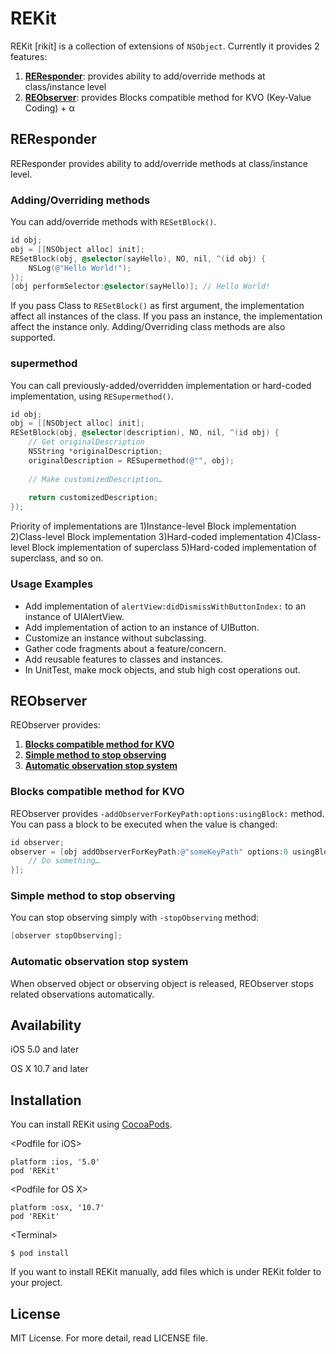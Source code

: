 REKit
=====
REKit [rikít] is a collection of extensions of `NSObject`.  Currently it provides 2 features:

1. [**REResponder**](#REResponder): provides ability to add/override methods at class/instance level
2. [**REObserver**](#REObserver): provides Blocks compatible method for KVO (Key-Value Coding) + α


## <a id="REResponder"></a>REResponder
REResponder provides ability to add/override methods at class/instance level. 


### <a id="SetBlock"></a>Adding/Overriding methods
You can add/override methods with `RESetBlock()`.

```objective-c
id obj;
obj = [[NSObject alloc] init];
RESetBlock(obj, @selector(sayHello), NO, nil, ^(id obj) {
	NSLog(@"Hello World!");
});
[obj performSelector:@selector(sayHello)]; // Hello World!
```

If you pass Class to `RESetBlock()` as first argument, the implementation affect all instances of the class.  If you pass an instance, the implementation affect the instance only.  Adding/Overriding class methods are also supported.


### <a id="supermethod"></a>supermethod
You can call previously-added/overridden implementation or hard-coded implementation, using `RESupermethod()`.

```objective-c
id obj;
obj = [[NSObject alloc] init];
RESetBlock(obj, @selector(description), NO, nil, ^(id obj) {
	// Get originalDescription
	NSString *originalDescription;
	originalDescription = RESupermethod(@"", obj);
	
	// Make customizedDescription…
	
	return customizedDescription;
});
```

Priority of implementations are 1)Instance-level Block implementation 2)Class-level Block implementation 3)Hard-coded implementation 4)Class-level Block implementation of superclass 5)Hard-coded implementation of superclass, and so on.


### <a id="Examples"></a>Usage Examples
- Add implementation of `alertView:didDismissWithButtonIndex:` to an instance of UIAlertView.
- Add implementation of action to an instance of UIButton.
- Customize an instance without subclassing.
- Gather code fragments about a feature/concern.
- Add reusable features to classes and instances.
- In UnitTest, make mock objects, and stub high cost operations out.


## <a id="REObserver"></a>REObserver
REObserver provides:

1. [**Blocks compatible method for KVO**](#KVOWithBlock)
2. [**Simple method to stop observing**](#StopObservingSimply)
3. [**Automatic observation stop system**](#AutomaticObservationStop)


### <a id="KVOWithBlock"></a>Blocks compatible method for KVO
REObserver provides `-addObserverForKeyPath:options:usingBlock:` method. You can pass a block to be executed when the value is changed:

```objective-c
id observer;
observer = [obj addObserverForKeyPath:@"someKeyPath" options:0 usingBlock:^(NSDictionary *change) {
	// Do something…
}];
```

### <a id="StopObservingSimply"></a>Simple method to stop observing
You can stop observing simply with `-stopObserving` method:

```objective-c
[observer stopObserving];
```

### <a id="AutomaticObservationStop"></a>Automatic observation stop system
When observed object or observing object is released, REObserver stops related observations automatically.


## Availability
iOS 5.0 and later

OS X 10.7 and later


## Installation
You can install REKit using [CocoaPods](http://cocoapods.org "CcooaPods").

&lt;Podfile for iOS&gt;

```
platform :ios, '5.0'
pod 'REKit'
```

&lt;Podfile for OS X&gt;

```
platform :osx, '10.7'
pod 'REKit'
```

&lt;Terminal&gt;

```
$ pod install
```

If you want to install REKit manually, add files which is under REKit folder to your project.


## License
MIT License. For more detail, read LICENSE file.
